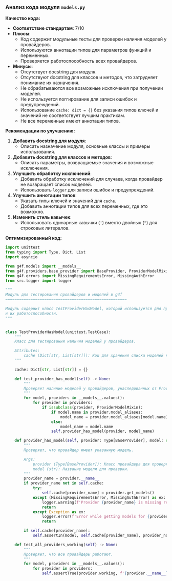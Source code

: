 ### **Анализ кода модуля `models.py`**

**Качество кода:**

- **Соответствие стандартам**: 7/10
- **Плюсы**:
    - Код содержит модульные тесты для проверки наличия моделей у провайдеров.
    - Используются аннотации типов для параметров функций и переменных.
    - Проверяется работоспособность всех провайдеров.
- **Минусы**:
    - Отсутствует docstring для модуля.
    - Отсутствуют docstring для классов и методов, что затрудняет понимание их назначения.
    - Не обрабатываются все возможные исключения при получении моделей.
    - Не используется логгирование для записи ошибок и предупреждений.
    - Использование `cache: dict = {}` без указания типов ключей и значений не соответствует лучшим практикам.
    - Не все переменные имеют аннотации типов.

**Рекомендации по улучшению:**

1.  **Добавить docstring для модуля**:
    - Описать назначение модуля, основные классы и примеры использования.
2.  **Добавить docstring для классов и методов**:
    - Описать параметры, возвращаемые значения и возможные исключения.
3.  **Улучшить обработку исключений**:
    - Добавить обработку исключений для случаев, когда провайдер не возвращает список моделей.
    - Использовать `logger` для записи ошибок и предупреждений.
4.  **Улучшить аннотации типов**:
    - Указать типы ключей и значений для `cache`.
    - Добавить аннотации типов для всех переменных, где это возможно.
5.  **Изменить стиль кавычек**:
    - Использовать одинарные кавычки (`'`) вместо двойных (`"`) для строковых литералов.

**Оптимизированный код:**

```python
import unittest
from typing import Type, Dict, List
import asyncio

from g4f.models import __models__
from g4f.providers.base_provider import BaseProvider, ProviderModelMixin
from g4f.errors import MissingRequirementsError, MissingAuthError
from src.logger import logger

"""
Модуль для тестирования провайдеров и моделей в g4f
=====================================================

Модуль содержит класс TestProviderHasModel, который используется для проверки наличия моделей у провайдеров
и их работоспособности.
"""


class TestProviderHasModel(unittest.TestCase):
    """
    Класс для тестирования наличия моделей у провайдеров.

    Attributes:
        cache (Dict[str, List[str]]): Кэш для хранения списка моделей каждого провайдера.
    """

    cache: Dict[str, List[str]] = {}

    def test_provider_has_model(self) -> None:
        """
        Проверяет наличие моделей у провайдеров, унаследованных от ProviderModelMixin.
        """
        for model, providers in __models__.values():
            for provider in providers:
                if issubclass(provider, ProviderModelMixin):
                    if model.name in provider.model_aliases:
                        model_name = provider.model_aliases[model.name]
                    else:
                        model_name = model.name
                    self.provider_has_model(provider, model_name)

    def provider_has_model(self, provider: Type[BaseProvider], model: str) -> None:
        """
        Проверяет, что провайдер имеет указанную модель.

        Args:
            provider (Type[BaseProvider]): Класс провайдера для проверки.
            model (str): Название модели для проверки.
        """
        provider_name = provider.__name__
        if provider_name not in self.cache:
            try:
                self.cache[provider_name] = provider.get_models()
            except (MissingRequirementsError, MissingAuthError) as ex:
                logger.warning(f'Provider {provider_name} is missing requirements or auth: {ex}')
                return
            except Exception as ex:
                logger.error(f'Error while getting models for {provider_name}: {ex}', exc_info=True)
                return

        if self.cache[provider_name]:
            self.assertIn(model, self.cache[provider_name], provider_name)

    def test_all_providers_working(self) -> None:
        """
        Проверяет, что все провайдеры работают.
        """
        for model, providers in __models__.values():
            for provider in providers:
                self.assertTrue(provider.working, f'{provider.__name__} in {model.name}')